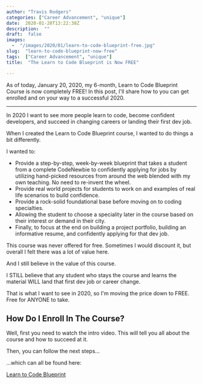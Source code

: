 ```yaml
---
author: "Travis Rodgers"
categories: ["Career Advancement", "unique"]
date:  2020-01-20T13:22:38Z
description:  ""
draft:  false
images: 
  -  "/images/2020/01/learn-to-code-blueprint-free.jpg"
slug:  "learn-to-code-blueprint-now-free"
tags:  ["Career Advancement", "unique"]
title:  "The Learn to Code Blueprint is Now FREE"

---
```



<div class="lead-paragraph"><span class="dropcap">A</span>s of today, January 20, 2020, my 6-month, Learn to Code Blueprint Course is now completely FREE! In this post, I'll share how to you can get enrolled and on your way to a successful 2020. </div>
<hr class="lead-hr">

In 2020 I want to see more people learn to code, become confident developers, and succeed in changing careers or landing their first dev job.

When I created the Learn to Code Blueprint course, I wanted to do things a bit differently.

I wanted to:

* Provide a step-by-step, week-by-week blueprint that takes a student from a complete CodeNewbie to confidently applying for jobs by utilizing hand-picked resources from around the web blended with my own teaching. No need to re-invent the wheel.
* Provide real world projects for students to work on and examples of real life scenarios to build confidence.
* Provide a rock-solid foundational base before moving on to coding specialties.
* Allowing the student to choose a speciality later in the course based on their interest or demand in their city.
* Finally, to focus at the end on building a project portfolio, building an informative resume, and confidently applying for that dev job.

This course was never offered for free. Sometimes I would discount it, but overall I felt there was a lot of value here.

And I still believe in the value of this course. 

I STILL believe that any student who stays the course and learns the material WILL land that first dev job or career change.

That is what I want to see in 2020, so I'm moving the price down to FREE. Free for ANYONE to take.

## How Do I Enroll In The Course?

Well, first you need to watch the intro video. This will tell you all about the course and how to succeed at it. 

Then, you can follow the next steps... 

...which can all be found here:

<p class="textcenter">
        <a href="https://learntocodeblueprint.com/free" class="button large">Learn to Code Blueprint</a>
    </p>



